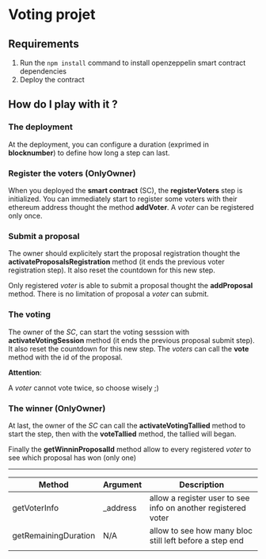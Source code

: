 # Voting projet

## Requirements

1. Run the `npm install` command to install openzeppelin smart contract dependencies
2. Deploy the contract

## How do I play with it ?

### The deployment

At the deployment, you can configure a duration (exprimed in **blocknumber**) to define how long a step can last.

### Register the voters (OnlyOwner)

When you deployed the **smart contract** (SC), the **registerVoters** step is initialized. You can immediately start to register some voters with their ethereum address thought the method **addVoter**.
A _voter_ can be registered only once.

### Submit a proposal

The owner should explicitely start the proposal registration thought the **activateProposalsRegistration** method (it ends the previous voter registration step). It also reset the countdown for this new step.

Only registered _voter_ is able to submit a proposal thought the **addProposal** method.
There is no limitation of proposal a _voter_ can submit.

### The voting

The owner of the _SC_, can start the voting sesssion with **activateVotingSession** method (it ends the previous proposal submit step). It also reset the countdown for this new step. The _voters_ can call the **vote** method with the id of the proposal.

**Attention**:

A _voter_ cannot vote twice, so choose wisely ;)

### The winner (OnlyOwner)

At last, the owner of the _SC_ can call the **activateVotingTallied** method to start the step, then with the **voteTallied** method, the tallied will began.

Finally the **getWinninProposalId** method allow to every registered _voter_ to see which proposal has won (only one)

---

| Method               | Argument  | Description                                                   |
| -------------------- | --------- | ------------------------------------------------------------- |
| getVoterInfo         | \_address | allow a register user to see info on another registered voter |
| getRemainingDuration | N/A       | allow to see how many bloc still left before a step end       |
|                      |           |                                                               |
